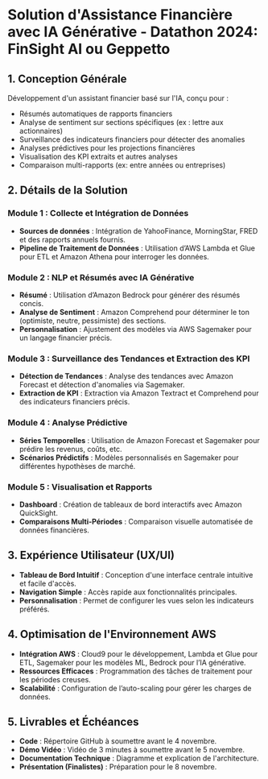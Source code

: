 # Solution d'Assistance Financière avec IA Générative - Datathon 2024: FinSight AI ou Geppetto

## 1. Conception Générale

Développement d'un assistant financier basé sur l'IA, conçu pour :
   - Résumés automatiques de rapports financiers
   - Analyse de sentiment sur sections spécifiques (ex : lettre aux actionnaires)
   - Surveillance des indicateurs financiers pour détecter des anomalies
   - Analyses prédictives pour les projections financières
   - Visualisation des KPI extraits et autres analyses
   - Comparaison multi-rapports (ex: entre années ou entreprises)

## 2. Détails de la Solution

### Module 1 : Collecte et Intégration de Données
   - **Sources de données** : Intégration de YahooFinance, MorningStar, FRED et des rapports annuels fournis.
   - **Pipeline de Traitement de Données** : Utilisation d’AWS Lambda et Glue pour ETL et Amazon Athena pour interroger les données.

### Module 2 : NLP et Résumés avec IA Générative
   - **Résumé** : Utilisation d’Amazon Bedrock pour générer des résumés concis.
   - **Analyse de Sentiment** : Amazon Comprehend pour déterminer le ton (optimiste, neutre, pessimiste) des sections.
   - **Personnalisation** : Ajustement des modèles via AWS Sagemaker pour un langage financier précis.

### Module 3 : Surveillance des Tendances et Extraction des KPI
   - **Détection de Tendances** : Analyse des tendances avec Amazon Forecast et détection d'anomalies via Sagemaker.
   - **Extraction de KPI** : Extraction via Amazon Textract et Comprehend pour des indicateurs financiers précis.

### Module 4 : Analyse Prédictive
   - **Séries Temporelles** : Utilisation de Amazon Forecast et Sagemaker pour prédire les revenus, coûts, etc.
   - **Scénarios Prédictifs** : Modèles personnalisés en Sagemaker pour différentes hypothèses de marché.

### Module 5 : Visualisation et Rapports
   - **Dashboard** : Création de tableaux de bord interactifs avec Amazon QuickSight.
   - **Comparaisons Multi-Périodes** : Comparaison visuelle automatisée de données financières.

## 3. Expérience Utilisateur (UX/UI)

   - **Tableau de Bord Intuitif** : Conception d'une interface centrale intuitive et facile d'accès.
   - **Navigation Simple** : Accès rapide aux fonctionnalités principales.
   - **Personnalisation** : Permet de configurer les vues selon les indicateurs préférés.

## 4. Optimisation de l'Environnement AWS

   - **Intégration AWS** : Cloud9 pour le développement, Lambda et Glue pour ETL, Sagemaker pour les modèles ML, Bedrock pour l’IA générative.
   - **Ressources Efficaces** : Programmation des tâches de traitement pour les périodes creuses.
   - **Scalabilité** : Configuration de l’auto-scaling pour gérer les charges de données.

## 5. Livrables et Échéances

   - **Code** : Répertoire GitHub à soumettre avant le 4 novembre.
   - **Démo Vidéo** : Vidéo de 3 minutes à soumettre avant le 5 novembre.
   - **Documentation Technique** : Diagramme et explication de l'architecture.
   - **Présentation (Finalistes)** : Préparation pour le 8 novembre.

